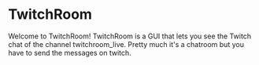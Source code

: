 # TwitchRoom
Welcome to TwitchRoom! TwitchRoom is a GUI that lets you see the Twitch chat of the channel twitchroom_live. Pretty much it's a chatroom but you have to send the messages on twitch.
